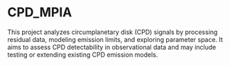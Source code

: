 # CPD_MPIA
This project analyzes circumplanetary disk (CPD) signals by processing residual data, modeling emission limits, and exploring parameter space. It aims to assess CPD detectability in observational data and may include testing or extending existing CPD emission models.
